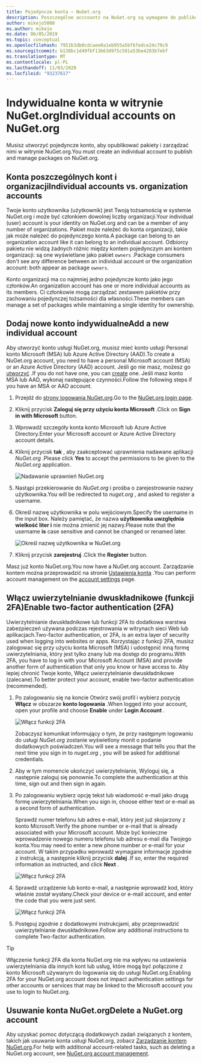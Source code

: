 ```yaml
---
title: Pojedyncze konta — NuGet.org
description: Poszczególne acccounts na NuGet.org są wymagane do publikowania pakietów
author: mikejo5000
ms.author: mikejo
ms.date: 06/05/2019
ms.topic: conceptual
ms.openlocfilehash: 7951b3db0cdcaee0a1eb955a5bf6fedce24c79c9
ms.sourcegitcommit: b138bc1d49fbf13b63d975c581a53be4283b7ebf
ms.translationtype: MT
ms.contentlocale: pl-PL
ms.lasthandoff: 11/03/2020
ms.locfileid: "93237617"
---
```

# <a name="individual-accounts-on-nugetorg"></a><span data-ttu-id="2cec2-103">Indywidualne konta w witrynie NuGet.org</span><span class="sxs-lookup"><span data-stu-id="2cec2-103">Individual accounts on NuGet.org</span></span>

<span data-ttu-id="2cec2-104">Musisz utworzyć pojedyncze konto, aby opublikować pakiety i zarządzać nimi w witrynie NuGet.org.</span><span class="sxs-lookup"><span data-stu-id="2cec2-104">You must create an individual account to publish and manage packages on NuGet.org.</span></span>

## <a name="individual-accounts-vs-organization-accounts"></a><span data-ttu-id="2cec2-105">Konta poszczególnych kont i organizacji</span><span class="sxs-lookup"><span data-stu-id="2cec2-105">Individual accounts vs. organization accounts</span></span>

<span data-ttu-id="2cec2-106">Twoje konto użytkownika (użytkownik) jest Twoją tożsamością w systemie NuGet.org i może być członkiem dowolnej liczby organizacji.</span><span class="sxs-lookup"><span data-stu-id="2cec2-106">Your individual (user) account is your identity on NuGet.org and can be a member of any number of organizations.</span></span> <span data-ttu-id="2cec2-107">Pakiet może należeć do konta organizacji, takie jak może należeć do pojedynczego konta.</span><span class="sxs-lookup"><span data-stu-id="2cec2-107">A package can belong to an organization account like it can belong to an individual account.</span></span> <span data-ttu-id="2cec2-108">Odbiorcy pakietu nie widzą żadnych różnic między kontem pojedynczym ani kontem organizacji: są one wyświetlane jako pakiet `owners` .</span><span class="sxs-lookup"><span data-stu-id="2cec2-108">Package consumers don't see any difference between an individual account or the organization account: both appear as package `owners`.</span></span>

<span data-ttu-id="2cec2-109">Konto organizacji ma co najmniej jedno pojedyncze konto jako jego członków.</span><span class="sxs-lookup"><span data-stu-id="2cec2-109">An organization account has one or more individual accounts as its members.</span></span> <span data-ttu-id="2cec2-110">Ci członkowie mogą zarządzać zestawem pakietów przy zachowaniu pojedynczej tożsamości dla własności.</span><span class="sxs-lookup"><span data-stu-id="2cec2-110">These members can manage a set of packages while maintaining a single identity for ownership.</span></span>

## <a name="add-a-new-individual-account"></a><span data-ttu-id="2cec2-111">Dodaj nowe konto indywidualne</span><span class="sxs-lookup"><span data-stu-id="2cec2-111">Add a new individual account</span></span>

<span data-ttu-id="2cec2-112">Aby utworzyć konto usługi NuGet.org, musisz mieć konto usługi Personal konto Microsoft (MSA) lub Azure Active Directory (AAD).</span><span class="sxs-lookup"><span data-stu-id="2cec2-112">To create a NuGet.org account, you need to have a personal Microsoft account (MSA) or an Azure Active Directory (AAD) account.</span></span> <span data-ttu-id="2cec2-113">Jeśli go nie masz, możesz go [utworzyć](https://signup.live.com) .</span><span class="sxs-lookup"><span data-stu-id="2cec2-113">If you do not have one, you can [create](https://signup.live.com) one.</span></span> <span data-ttu-id="2cec2-114">Jeśli masz konto MSA lub AAD, wykonaj następujące czynności.</span><span class="sxs-lookup"><span data-stu-id="2cec2-114">Follow the following steps if you have an MSA or AAD account.</span></span>

1. <span data-ttu-id="2cec2-115">Przejdź do [strony logowania NuGet.org](https://www.nuget.org/users/account/LogOn).</span><span class="sxs-lookup"><span data-stu-id="2cec2-115">Go to the [NuGet.org login page](https://www.nuget.org/users/account/LogOn).</span></span>

1. <span data-ttu-id="2cec2-116">Kliknij przycisk **Zaloguj się przy użyciu konta Microsoft** .</span><span class="sxs-lookup"><span data-stu-id="2cec2-116">Click on **Sign in with Microsoft** button.</span></span>

1. <span data-ttu-id="2cec2-117">Wprowadź szczegóły konta konto Microsoft lub Azure Active Directory.</span><span class="sxs-lookup"><span data-stu-id="2cec2-117">Enter your Microsoft account or Azure Active Directory account details.</span></span>

1. <span data-ttu-id="2cec2-118">Kliknij przycisk **tak** , aby zaakceptować uprawnienia nadawane aplikacji *NuGet.org* .</span><span class="sxs-lookup"><span data-stu-id="2cec2-118">Please click **Yes** to accept the permissions to be given to the *NuGet.org* application.</span></span>

   ![Nadawanie uprawnień NuGet.org](media/nuget-org-permissions.png)

1. <span data-ttu-id="2cec2-120">Nastąpi przekierowanie do *NuGet.org* i prośba o zarejestrowanie nazwy użytkownika.</span><span class="sxs-lookup"><span data-stu-id="2cec2-120">You will be redirected to *nuget.org* , and asked to register a username.</span></span>

1. <span data-ttu-id="2cec2-121">Określ nazwę użytkownika w polu wejściowym.</span><span class="sxs-lookup"><span data-stu-id="2cec2-121">Specify the username in the input box.</span></span> <span data-ttu-id="2cec2-122">Należy pamiętać, że nazwa **użytkownika uwzględnia wielkość liter i** nie można zmienić jej nazwy.</span><span class="sxs-lookup"><span data-stu-id="2cec2-122">Please note that the username **is** case sensitive and cannot be changed or renamed later.</span></span>

   ![Określ nazwę użytkownika w NuGet.org](media/nuget-org-register.png) 

1. <span data-ttu-id="2cec2-124">Kliknij przycisk **zarejestruj** .</span><span class="sxs-lookup"><span data-stu-id="2cec2-124">Click the **Register** button.</span></span>

<span data-ttu-id="2cec2-125">Masz już konto NuGet.org.</span><span class="sxs-lookup"><span data-stu-id="2cec2-125">You now have a NuGet.org account.</span></span> <span data-ttu-id="2cec2-126">Zarządzanie kontem można przeprowadzić na stronie [Ustawienia konta](https://www.nuget.org/account) .</span><span class="sxs-lookup"><span data-stu-id="2cec2-126">You can perform account management on the [account settings](https://www.nuget.org/account) page.</span></span>

## <a name="enable-two-factor-authentication-2fa"></a><span data-ttu-id="2cec2-127">Włącz uwierzytelnianie dwuskładnikowe (funkcji 2FA)</span><span class="sxs-lookup"><span data-stu-id="2cec2-127">Enable two-factor authentication (2FA)</span></span>

<span data-ttu-id="2cec2-128">Uwierzytelnianie dwuskładnikowe lub funkcji 2FA to dodatkowa warstwa zabezpieczeń używana podczas rejestrowania w witrynach sieci Web lub aplikacjach.</span><span class="sxs-lookup"><span data-stu-id="2cec2-128">Two-factor authentication, or 2FA, is an extra layer of security used when logging into websites or apps.</span></span> <span data-ttu-id="2cec2-129">Korzystając z funkcji 2FA, musisz zalogować się przy użyciu konta Microsoft (MSA) i udostępnić inną formę uwierzytelniania, który jest tylko znany lub ma dostęp do programu.</span><span class="sxs-lookup"><span data-stu-id="2cec2-129">With 2FA, you have to log in with your Microsoft Account (MSA) and provide another form of authentication that only you know or have access to.</span></span> <span data-ttu-id="2cec2-130">Aby lepiej chronić Twoje konto, Włącz uwierzytelnianie dwuskładnikowe (zalecane).</span><span class="sxs-lookup"><span data-stu-id="2cec2-130">To better protect your account, enable two-factor authentication (recommended).</span></span>

1. <span data-ttu-id="2cec2-131">Po zalogowaniu się na koncie Otwórz swój profil i wybierz pozycję **Włącz** w obszarze **konto logowania** .</span><span class="sxs-lookup"><span data-stu-id="2cec2-131">When logged into your account, open your profile and choose **Enable** under **Login Account** .</span></span>

   ![Włącz funkcji 2FA](media/nuget-org-register-2fa.png)

   <span data-ttu-id="2cec2-133">Zobaczysz komunikat informujący o tym, że przy następnym logowaniu do usługi *NuGet.org* zostanie wyświetlony monit o podanie dodatkowych poświadczeń.</span><span class="sxs-lookup"><span data-stu-id="2cec2-133">You will see a message that tells you that the next time you sign in to *nuget.org* , you will be asked for additional credentials.</span></span>

2. <span data-ttu-id="2cec2-134">Aby w tym momencie ukończyć uwierzytelnianie, Wyloguj się, a następnie zaloguj się ponownie.</span><span class="sxs-lookup"><span data-stu-id="2cec2-134">To complete the authentication at this time, sign out and then sign in again.</span></span>

3. <span data-ttu-id="2cec2-135">Po zalogowaniu wybierz opcję tekst lub wiadomość e-mail jako drugą formę uwierzytelniania.</span><span class="sxs-lookup"><span data-stu-id="2cec2-135">When you sign in, choose either text or e-mail as a second form of authentication.</span></span>

   <span data-ttu-id="2cec2-136">Sprawdź numer telefonu lub adres e-mail, który jest już skojarzony z konto Microsoft.</span><span class="sxs-lookup"><span data-stu-id="2cec2-136">Verify the phone number or e-mail that is already associated with your Microsoft account.</span></span> <span data-ttu-id="2cec2-137">Może być konieczne wprowadzenie nowego numeru telefonu lub adresu e-mail dla Twojego konta.</span><span class="sxs-lookup"><span data-stu-id="2cec2-137">You may need to enter a new phone number or e-mail for your account.</span></span> <span data-ttu-id="2cec2-138">W takim przypadku wprowadź wymagane informacje zgodnie z instrukcją, a następnie kliknij przycisk **dalej** .</span><span class="sxs-lookup"><span data-stu-id="2cec2-138">If so, enter the required information as instructed, and click **Next** .</span></span>

   ![Włącz funkcji 2FA](media/nuget-org-sign-in-2fa.png)

4. <span data-ttu-id="2cec2-140">Sprawdź urządzenie lub konto e-mail, a następnie wprowadź kod, który właśnie został wysłany.</span><span class="sxs-lookup"><span data-stu-id="2cec2-140">Check your device or e-mail account, and enter the code that you were just sent.</span></span>

   ![Włącz funkcji 2FA](media/nuget-org-enter-code-2fa.png)

5. <span data-ttu-id="2cec2-142">Postępuj zgodnie z dodatkowymi instrukcjami, aby przeprowadzić uwierzytelnianie dwuskładnikowe.</span><span class="sxs-lookup"><span data-stu-id="2cec2-142">Follow any additional instructions to complete Two-factor authentication.</span></span>

> [!Tip]
> <span data-ttu-id="2cec2-143">Włączenie funkcji 2FA dla konta NuGet.org nie ma wpływu na ustawienia uwierzytelniania dla innych kont lub usług, które mogą być połączone z konto Microsoft używanym do logowania się do usługi NuGet.org.</span><span class="sxs-lookup"><span data-stu-id="2cec2-143">Enabling 2FA for your NuGet.org account does not impact authentication settings for other accounts or services that may be linked to the Microsoft account you use to login to NuGet.org.</span></span>

## <a name="delete-a-nugetorg-account"></a><span data-ttu-id="2cec2-144">Usuwanie konta NuGet.org</span><span class="sxs-lookup"><span data-stu-id="2cec2-144">Delete a NuGet.org account</span></span>

<span data-ttu-id="2cec2-145">Aby uzyskać pomoc dotyczącą dodatkowych zadań związanych z kontem, takich jak usuwanie konta usługi NuGet.org, zobacz [Zarządzanie kontem NuGet.org](nuget-org-faq.md#nugetorg-account-management).</span><span class="sxs-lookup"><span data-stu-id="2cec2-145">For help with additional account-related tasks, such as deleting a NuGet.org account, see [NuGet.org account management](nuget-org-faq.md#nugetorg-account-management).</span></span>
